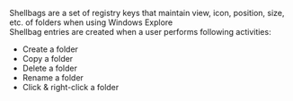 Shellbags are a set of registry keys that maintain view, icon, position, size, etc. of folders when using Windows Explore  
Shellbag entries are created when a user performs following activities:
- Create a folder  
- Copy a folder  
- Delete a folder  
- Rename a folder  
- Click & right-click a folder
